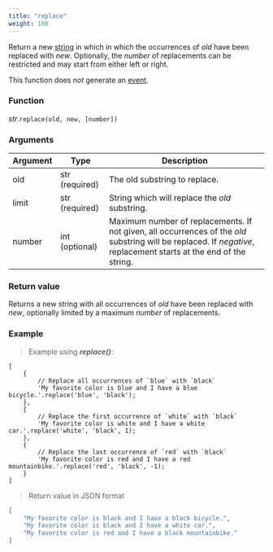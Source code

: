```yaml
---
title: "replace"
weight: 108
---
```


Return a new [string](..) in which in which the occurrences of *old* have been replaced with *new*.
Optionally, the *number* of replacements can be restricted and may start from either left or right.

This function does *not* generate an [event](../../../overview/events).

### Function

*str*.`replace(old, new, [number])`

### Arguments

Argument | Type | Description
-------- | ---- | -----------
old | str (required) | The old substring to replace.
limit | str (required) | String which will replace the *old* substring.
number | int (optional) | Maximum number of replacements. If not given, all occurrences of the *old* substring will be replaced. If *negative*, replacement starts at the end of the string.


### Return value

Returns a new string with all occurrences of *old* have been replaced with *new*, optionally limited by a maximum *number* of replacements.

### Example

> Example using ***replace()***:

```thingsdb,json_response
[
    {
        // Replace all occurrences of `blue` with `black`
        'My favorite color is blue and I have a blue bicycle.'.replace('blue', 'black');
    },
    {
        // Replace the first occurrence of `white` with `black`
        'My favorite color is white and I have a white car.'.replace('white', 'black', 1);
    },
    {
        // Replace the last occurrence of `red` with `black`
        'My favorite color is red and I have a red mountainbike.'.replace('red', 'black', -1);
    }
]
```

> Return value in JSON format

```json
[
    "My favorite color is black and I have a black bicycle.",
    "My favorite color is black and I have a white car.",
    "My favorite color is red and I have a black mountainbike."
]
```
